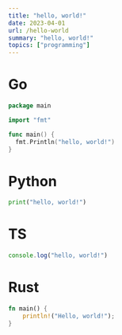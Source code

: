 ```yaml
---
title: "hello, world!"
date: 2023-04-01
url: /hello-world
summary: "hello, world!"
topics: ["programming"]
---
```



# Go
```go
package main

import "fmt"

func main() {
  fmt.Println("hello, world!")
}
```

# Python
```py
print("hello, world!")
```

# TS
```ts
console.log("hello, world!")
```
# Rust
```rs
fn main() {
    println!("Hello, world!");
}
```
